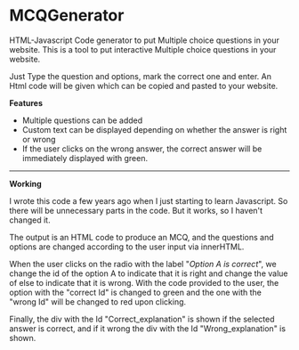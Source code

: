 # MCQGenerator
HTML-Javascript Code generator to put Multiple choice questions in your website.
This is a tool to put interactive Multiple choice questions in your website.

Just Type the question and options, mark the correct one and enter. An Html code will be given which can be copied and pasted to your website. 

<b>Features</b>
<ul>
<li>Multiple questions can be added</li>
<li>Custom text can be displayed depending on whether the answer is right or wrong </li>
<li>If the user clicks on the wrong answer, the correct answer will be immediately displayed with green.</li>

</ul>

<hr>

<b> Working </b>

I wrote this code a few years ago when I just starting to learn Javascript. So there will be unnecessary parts in the code. But it works, so I haven't changed it.

The output is an HTML code to produce an MCQ, and the questions and options are changed according to the user input via innerHTML.

When the user clicks on the radio with the label "<i>Option A is correct</i>",
we change the id of the option A to indicate that it is right and change the value of else to indicate that it is wrong.
With the code provided to the user, the option with the "correct Id" is changed to green and the one with the "wrong Id" will be changed to red upon clicking.

Finally, the div with the Id "Correct_explanation" is shown if the selected answer is correct, and if it wrong the div with the Id "Wrong_explanation" is shown.
